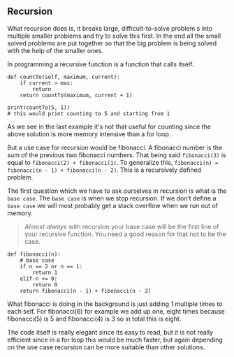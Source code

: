 ## Recursion

What recursion does is, it breaks large, difficult-to-solve problem s into multiple smaller problems and try to solve this first. In the end all the small solved problems are put together so that the big problem is being solved with the help of the smaller ones. 

In programming a recursive function is a function that calls itself. 

```
def countTo(self, maximum, current):
	if current > max:
		return
	return countTo(maximum, current + 1)

print(countTo(5, 1))
# this would print counting to 5 and starting from 1
```

As we see in the last example it's not that useful for counting since the above solution is more memory intensive than a for loop.

But a use case for recursion would be fibonacci. A fibonacci number is the sum of the previous two fibonacci numbers. That being said `fibonacci(3)` is equal to `fibonacci(2) + fibonacci(1)`. To generalize this, `fibonacci(n) = fibonacci(n - 1) + fibonacci(n - 2)`. This is a recursively defined problem.

The first question which we have to ask ourselves in recursion is what is the `base case`.
The `base case` is when we stop recursion. If we don’t define a `base case` we will most probably get a stack overflow when we run out of memory.

> *Almost always* with recursion your base case will be the first line of your recursive function. You need a good reason for that not to 
be the case.
> 

```
def fibonacci(n):
	# base case
	if n == 2 or n == 1:
		return 1
	elif n <= 0:
		return 0
	return fibonacci(n - 1) + fibonacci(n - 2)
```


What fibonacci is doing in the background is just adding 1 multiple times to each self. For fibonacci(6) for example we add up one, eight times because fibonacci(5) is 5 and fibonacci(4) is 3 so in total this is eight. 

The code itself is really elegant since its easy to read, but it is not really efficient since in a for loop this would be much faster, but again depending on the use case recursion can be more suitable than other solutions. 
